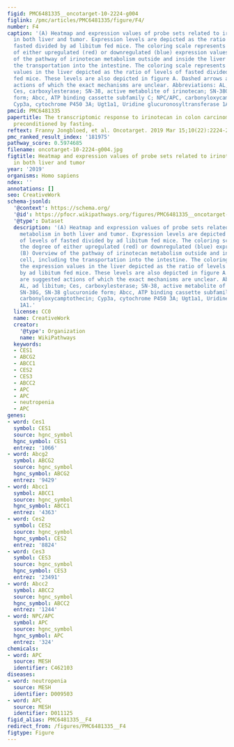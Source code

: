 ```yaml
---
figid: PMC6481335__oncotarget-10-2224-g004
figlink: /pmc/articles/PMC6481335/figure/F4/
number: F4
caption: '(A) Heatmap and expression values of probe sets related to irinotecan metabolism
  in both liver and tumor. Expression levels are depicted as the ratio of levels of
  fasted divided by ad libitum fed mice. The coloring scale represents the degree
  of either upregulated (red) or downregulated (blue) expression values. (B) Overview
  of the pathway of irinotecan metabolism outside and inside the liver cell, including
  the transportation into the intestine. The coloring scale represents the expression
  values in the liver depicted as the ratio of levels of fasted divided by ad libitum
  fed mice. These levels are also depicted in figure A. Dashed arrows are suggested
  actions of which the exact mechanisms are unclear. Abbreviations: AL, ad libitum;
  Ces, carboxylesterase; SN-38, active metabolite of irinotecan; SN-38G, SN-38 glucuronide
  form; Abcc, ATP binding cassette subfamily C; NPC/APC, carbonyloxycamptothecin;
  Cyp3a, cytochrome P450 3A; Ugt1a1, Uridine glucuronosyltransferase 1A1.'
pmcid: PMC6481335
papertitle: The transcriptomic response to irinotecan in colon carcinoma bearing mice
  preconditioned by fasting.
reftext: Franny Jongbloed, et al. Oncotarget. 2019 Mar 15;10(22):2224-2234.
pmc_ranked_result_index: '181975'
pathway_score: 0.5974685
filename: oncotarget-10-2224-g004.jpg
figtitle: Heatmap and expression values of probe sets related to irinotecan metabolism
  in both liver and tumor
year: '2019'
organisms: Homo sapiens
ndex: ''
annotations: []
seo: CreativeWork
schema-jsonld:
  '@context': https://schema.org/
  '@id': https://pfocr.wikipathways.org/figures/PMC6481335__oncotarget-10-2224-g004.html
  '@type': Dataset
  description: '(A) Heatmap and expression values of probe sets related to irinotecan
    metabolism in both liver and tumor. Expression levels are depicted as the ratio
    of levels of fasted divided by ad libitum fed mice. The coloring scale represents
    the degree of either upregulated (red) or downregulated (blue) expression values.
    (B) Overview of the pathway of irinotecan metabolism outside and inside the liver
    cell, including the transportation into the intestine. The coloring scale represents
    the expression values in the liver depicted as the ratio of levels of fasted divided
    by ad libitum fed mice. These levels are also depicted in figure A. Dashed arrows
    are suggested actions of which the exact mechanisms are unclear. Abbreviations:
    AL, ad libitum; Ces, carboxylesterase; SN-38, active metabolite of irinotecan;
    SN-38G, SN-38 glucuronide form; Abcc, ATP binding cassette subfamily C; NPC/APC,
    carbonyloxycamptothecin; Cyp3a, cytochrome P450 3A; Ugt1a1, Uridine glucuronosyltransferase
    1A1.'
  license: CC0
  name: CreativeWork
  creator:
    '@type': Organization
    name: WikiPathways
  keywords:
  - CES1
  - ABCG2
  - ABCC1
  - CES2
  - CES3
  - ABCC2
  - APC
  - APC
  - neutropenia
  - APC
genes:
- word: Ces1
  symbol: CES1
  source: hgnc_symbol
  hgnc_symbol: CES1
  entrez: '1066'
- word: Abcg2
  symbol: ABCG2
  source: hgnc_symbol
  hgnc_symbol: ABCG2
  entrez: '9429'
- word: Abcc1
  symbol: ABCC1
  source: hgnc_symbol
  hgnc_symbol: ABCC1
  entrez: '4363'
- word: Ces2
  symbol: CES2
  source: hgnc_symbol
  hgnc_symbol: CES2
  entrez: '8824'
- word: Ces3
  symbol: CES3
  source: hgnc_symbol
  hgnc_symbol: CES3
  entrez: '23491'
- word: Abcc2
  symbol: ABCC2
  source: hgnc_symbol
  hgnc_symbol: ABCC2
  entrez: '1244'
- word: NPC/APC
  symbol: APC
  source: hgnc_symbol
  hgnc_symbol: APC
  entrez: '324'
chemicals:
- word: APC
  source: MESH
  identifier: C462103
diseases:
- word: neutropenia
  source: MESH
  identifier: D009503
- word: APC
  source: MESH
  identifier: D011125
figid_alias: PMC6481335__F4
redirect_from: /figures/PMC6481335__F4
figtype: Figure
---
```

